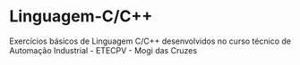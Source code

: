 # Linguagem-C/C++
Exercícios básicos de Linguagem C/C++ desenvolvidos no curso técnico de Automação Industrial - ETECPV - Mogi das Cruzes
